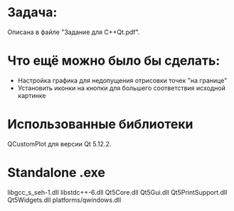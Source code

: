 # Задача:
Описана в файле "Задание для С++Qt.pdf".

# Что ещё можно было бы сделать:
- Настройка графика для недопущения отрисовки точек "на границе"
- Установить иконки на кнопки для большего соответствия исходной картинке

# Использованные библиотеки
QCustomPlot для версии Qt 5.12.2.

# Standalone .exe
libgcc_s_seh-1.dll
libstdc++-6.dll
Qt5Core.dll
Qt5Gui.dll
Qt5PrintSupport.dll
Qt5Widgets.dll
platforms/qwindows.dll